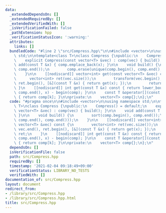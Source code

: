 ```yaml
---
data:
  _extendedDependsOn: []
  _extendedRequiredBy: []
  _extendedVerifiedWith: []
  _isVerificationFailed: false
  _pathExtension: hpp
  _verificationStatusIcon: ':warning:'
  attributes:
    links: []
  bundledCode: "#line 2 \"src/Compress.hpp\"\n\n#include <vector>\n\nusing namespace\
    \ std;\n\ntemplate<class T>\nclass Compress {\npublic:\n    Compress() = default;\n\
    \    explicit Compress(const vector<T> &vec) : comp(vec) { build(); }\n\n    void\
    \ add(const T &x) { comp.emplace_back(x); }\n\n    void build() {\n        sort(comp.begin(),\
    \ comp.end());\n        comp.erase(unique(comp.begin(), comp.end(), comp.end()));\n\
    \    }\n\n    [[nodiscard]] vector<int> get(const vector<T> &vec) const {\n  \
    \      vector<int> ret(vec.size());\n        transform(vec.begin(), vec.end(),\
    \ ret.begin(), [&](const T &x) { return get(x); });\n        return ret;\n   \
    \ }\n    [[nodiscard]] int get(const T &x) const { return lower_bound(comp.begin(),\
    \ comp.end(), x) - begin(comp); }\n\n    const T &operator[](const int k) const\
    \ { return comp[k]; }\n\nprivate:\n    vector<T> comp{};\n};\n"
  code: "#pragma once\n\n#include <vector>\n\nusing namespace std;\n\ntemplate<class\
    \ T>\nclass Compress {\npublic:\n    Compress() = default;\n    explicit Compress(const\
    \ vector<T> &vec) : comp(vec) { build(); }\n\n    void add(const T &x) { comp.emplace_back(x);\
    \ }\n\n    void build() {\n        sort(comp.begin(), comp.end());\n        comp.erase(unique(comp.begin(),\
    \ comp.end(), comp.end()));\n    }\n\n    [[nodiscard]] vector<int> get(const\
    \ vector<T> &vec) const {\n        vector<int> ret(vec.size());\n        transform(vec.begin(),\
    \ vec.end(), ret.begin(), [&](const T &x) { return get(x); });\n        return\
    \ ret;\n    }\n    [[nodiscard]] int get(const T &x) const { return lower_bound(comp.begin(),\
    \ comp.end(), x) - begin(comp); }\n\n    const T &operator[](const int k) const\
    \ { return comp[k]; }\n\nprivate:\n    vector<T> comp{};\n};\n"
  dependsOn: []
  isVerificationFile: false
  path: src/Compress.hpp
  requiredBy: []
  timestamp: '2021-02-04 09:18:49+09:00'
  verificationStatus: LIBRARY_NO_TESTS
  verifiedWith: []
documentation_of: src/Compress.hpp
layout: document
redirect_from:
- /library/src/Compress.hpp
- /library/src/Compress.hpp.html
title: src/Compress.hpp
---
```

